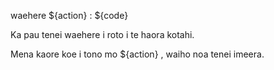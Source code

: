 waehere ${action} : ${code}

Ka pau tenei waehere i roto i te haora kotahi.

Mena kaore koe i tono mo ${action} , waiho noa tenei imeera.
